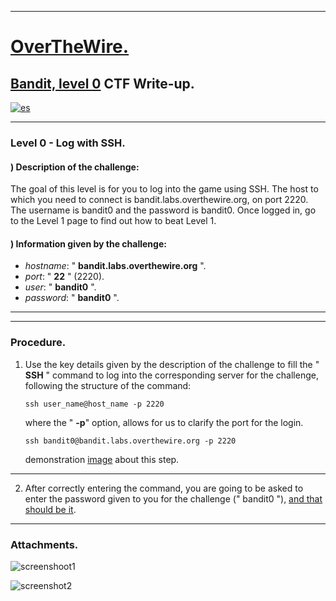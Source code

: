 ------------------------------------------------------------------------

[OverTheWire.](https://overthewire.org/wargames/)
=================================================

[Bandit, level 0](https://overthewire.org/wargames/bandit/bandit0.html) CTF Write-up.
-------------------------------------------------------------------------------------

[![es](https://img.shields.io/badge/lang-es-yellow.svg)](https://github.com/frandausmeier/CTF_Write-Ups/blob/master/OverTheWire/Bandit/Level_0/Bandit_Level_0_(esp).md)

------------------------------------------------------------------------

### Level 0 - Log with SSH.

#### ) Description of the challenge:

The goal of this level is for you to log into the game using SSH. The
host to which you need to connect is bandit.labs.overthewire.org, on
port 2220. The username is bandit0 and the password is bandit0. Once
logged in, go to the Level 1 page to find out how to beat Level 1.

#### ) Information given by the challenge:

-   *hostname*: \" **bandit.labs.overthewire.org** \".
-   *port*: \" **22** \" (2220).
-   *user*: \" **bandit0** \".
-   *password*: \" **bandit0** \".

------------------------------------------------------------------------

------------------------------------------------------------------------

### Procedure.

1.  Use the key details given by the description of the challenge to
    fill the \" **SSH** \" command to log into the corresponding server
    for the challenge, following the structure of the command:

    `ssh user_name@host_name -p 2220`

    where the \" **-p**\" option, allows for us to clarify the port for
    the login.

    `ssh bandit0@bandit.labs.overthewire.org -p 2220`

    demonstration
    [image](https://user-images.githubusercontent.com/71414554/244929496-54930be3-99a4-4fd0-b27f-bb1feecd2324.png)
    about this step.

------------------------------------------------------------------------

2.  After correctly entering the command, you are going to be asked to
    enter the password given to you for the challenge (\" bandit0 \"),
    [and that should be
    it](https://user-images.githubusercontent.com/71414554/244928379-c531b3ab-136b-4d7c-afd9-338ad99b2644.png).

------------------------------------------------------------------------

### Attachments.

![screenshoot1](https://github.com/frandausmeier/CTF_Write-Ups/assets/71414554/54930be3-99a4-4fd0-b27f-bb1feecd2324)

![screenshot2](https://github.com/frandausmeier/CTF_Write-Ups/assets/71414554/c531b3ab-136b-4d7c-afd9-338ad99b2644)
